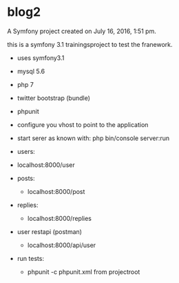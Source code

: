 blog2
=====

A Symfony project created on July 16, 2016, 1:51 pm.

this is a symfony 3.1 trainingsproject to test the franework.


- uses symfony3.1
- mysql 5.6
- php 7
- twitter bootstrap (bundle)
- phpunit


- configure you vhost to point to the application
- start serer as known with:
php bin/console server:run

- users:
- localhost:8000/user

- posts:
  - localhost:8000/post

- replies:
  - localhost:8000/replies

- user restapi (postman)
  - localhost:8000/api/user

- run tests: 
  - phpunit -c phpunit.xml from projectroot
